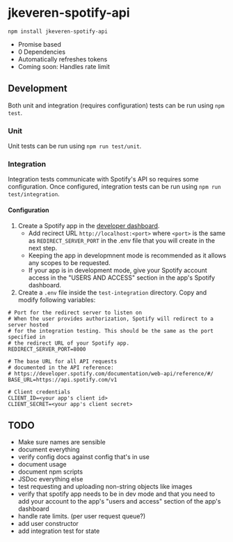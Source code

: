 # jkeveren-spotify-api
`npm install jkeveren-spotify-api`

- Promise based
- 0 Dependencies
- Automatically refreshes tokens
- Coming soon: Handles rate limit

## Development
Both unit and integration (requires configuration) tests can be run using `npm test`.
### Unit
Unit tests can be run using `npm run test/unit`.
### Integration
Integration tests communicate with Spotify's API so requires some configuration.
Once configured, integration tests can be run using `npm run test/integration`.
#### Configuration
1. Create a Spotify app in the [developer dashboard](https://developer.spotify.com/dashboard/).
	- Add recirect URL `http://localhost:<port>` where `<port>` is the same as `REDIRECT_SERVER_PORT` in the .env file that you will create in the next step.
	- Keeping the app in developmnent mode is recommended as it allows any scopes to be requested.
	- If your app is in development mode, give your Spotify account access in the "USERS AND ACCESS" section in the app's Spotify dashboard.
1. Create a `.env` file inside the `test-integration` directory. Copy and modify following variables:
```
# Port for the redirect server to listen on
# When the user provides authorization, Spotify will redirect to a server hosted
# for the integration testing. This should be the same as the port specified in
# the redirect URL of your Spotify app.
REDIRECT_SERVER_PORT=8000

# The base URL for all API requests
# documented in the API reference:
# https://developer.spotify.com/documentation/web-api/reference/#/
BASE_URL=https://api.spotify.com/v1

# Client credentials
CLIENT_ID=<your app's client id>
CLIENT_SECRET=<your app's client secret>
```

## TODO
- Make sure names are sensible
- document everything
- verify config docs against config that's in use
- document usage
- document npm scripts
- JSDoc everything else
- test requesting and uploading non-string objects like images
- verify that spotify app needs to be in dev mode and that you need to add your account to the app's "users and access" section of the app's dashboard
- handle rate limits. (per user request queue?)
- add user constructor
- add integration test for state
